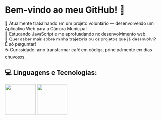 # Bem-vindo ao meu GitHub! 👋

🚀 Atualmente trabalhando em um projeto voluntário — desenvolvendo um Aplicativo Web para a Câmara Municipal.<br>🌱 Estudando JavaScript e me aprofundando no desenvolvimento web.
<br>💬 Quer saber mais sobre minha trajetória ou os projetos que já desenvolvi? É só perguntar!
<br>☕ Curiosidade: amo transformar café em código, principalmente em dias chuvosos.

## 💻 Linguagens e Tecnologias:

<img src="https://cdn.jsdelivr.net/gh/devicons/devicon@latest/icons/html5/html5-plain-wordmark.svg" width=100px /> <img src="https://cdn.jsdelivr.net/gh/devicons/devicon@latest/icons/css3/css3-plain-wordmark.svg" width=100px />
